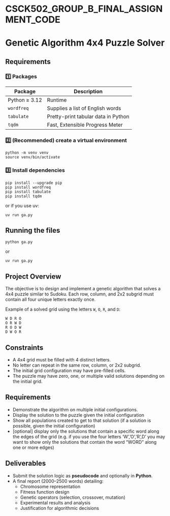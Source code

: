 # CSCK502_GROUP_B_FINAL_ASSIGNMENT_CODE

# Genetic Algorithm 4x4 Puzzle Solver

## Requirements

### 1️⃣ Packages

| Package       | Description                              |
|-------------- |------------------------------------------|
| Python ≥ 3.12 | Runtime                                  |
| `wordfreq`    | Supplies a list of English words         |
| `tabulate`    | Pretty-print tabular data in Python      |
| `tqdm`        | Fast, Extensible Progress Meter          |

### 2️⃣  (Recommended) create a virtual environment

```console
python -m venv venv
source venv/bin/activate
```

### 3️⃣  Install dependencies

```console
pip install --upgrade pip
pip install wordfreq
pip install tabulate
pip install tqdm
```

or if you use uv:

```console
uv run ga.py
```

## Running the files

```console
python ga.py
```

or

```console
uv run ga.py
```


## Project Overview

The objective is to design and implement a genetic algorithm that solves a 4x4 puzzle similar to Sudoku. Each row, column, and 2x2 subgrid must contain all four unique letters exactly once.

Example of a solved grid using the letters `W`, `O`, `R`, and `D`:

```
W D R O
O R W D
R O D W
D W O R
```

## Constraints

- A 4x4 grid must be filled with 4 distinct letters.
- No letter can repeat in the same row, column, or 2x2 subgrid.
- The initial grid configuration may have pre-filled cells.
- The puzzle may have zero, one, or multiple valid solutions depending on the initial grid.

## Requirements

- Demonstrate the algorithm on multiple initial configurations.
- Display the solution to the puzzle given the initial configuration
- Show all populations created to get to that solution (if a solution is possible, given the initial configuration)
- [optional] display only the solutions that contain a specific word along the edges of the grid (e.g. if you use the four letters ‘W’,’O’,’R’,D’ you may want to show only the solutions that contain the word “WORD” along one or more edges)

## Deliverables

- Submit the solution logic as **pseudocode** and optionally in **Python**.
- A final report (2000–2500 words) detailing:
  - Chromosome representation
  - Fitness function design
  - Genetic operators (selection, crossover, mutation)
  - Experimental results and analysis
  - Justification for algorithmic decisions
